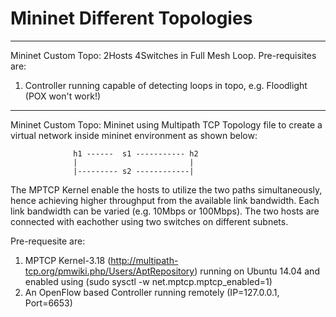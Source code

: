 # Mininet Different Topologies
----------------------------------------------------------------------
Mininet Custom Topo: 2Hosts 4Switches in Full Mesh Loop.
Pre-requisites are:

1. Controller running capable of detecting loops in topo, e.g. Floodlight (POX won't work!)

------------------------------------------------------------------------
Mininet Custom Topo: Mininet using Multipath TCP
Topology file to create a virtual network inside mininet environment as shown below: 

                  h1 ------  s1 ----------- h2
                  |                         | 
                  |--------- s2 ------------|  

The MPTCP Kernel enable the hosts to utilize the two paths simultaneously, hence achieving higher throughput from the available link bandwidth. Each link bandwidth can be varied (e.g. 10Mbps or 100Mbps). The two hosts are connected with eachother using two switches on different subnets.

Pre-requesite are:
1. MPTCP Kernel-3.18 (http://multipath-tcp.org/pmwiki.php/Users/AptRepository) running on Ubuntu 14.04 and enabled using (sudo sysctl -w net.mptcp.mptcp_enabled=1)
2. An OpenFlow based Controller running remotely (IP=127.0.0.1, Port=6653)


